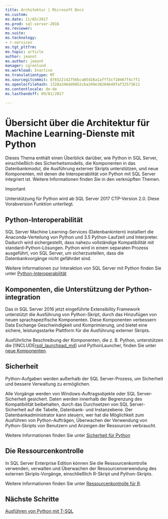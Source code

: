 ```yaml
---
title: Architektur | Microsoft Docs
ms.custom: 
ms.date: 11/03/2017
ms.prod: sql-server-2016
ms.reviewer: 
ms.suite: 
ms.technology:
- r-services
ms.tgt_pltfrm: 
ms.topic: article
author: jeannt
ms.author: jeannt
manager: cgronlund
ms.workload: Inactive
ms.translationtype: MT
ms.sourcegitcommit: 876522142756bca05416a1afff3cf10467f4c7f1
ms.openlocfilehash: 1328a346dd9852cba349e38204b49faf32573611
ms.contentlocale: de-de
ms.lasthandoff: 09/01/2017

---
```

# <a name="architecture-overview-for-machine-learning-services-with-python"></a>Übersicht über die Architektur für Machine Learning-Dienste mit Python

Dieses Thema enthält einen Überblick darüber, wie Python in SQL Server, einschließlich des Sicherheitsmodells, die Komponenten in das Datenbankmodul, die Ausführung externer Skripts unterstützen, und neue Komponenten, mit denen die Interoperabilität von Python mit SQL Server integriert ist. Weitere Informationen finden Sie in den verknüpften Themen.

> [!IMPORTANT]
> Unterstützung für Python wird ab SQL Server 2017 CTP-Version 2.0. Diese Vorabversion Funktion unterliegt.

## <a name="python-interoperability"></a>Python-Interoperabilität

SQL Server Machine Learning-Services (Datenbankintern) installiert die Anaconda-Verteilung von Python und 3.5 Python-Laufzeit und Interpreter. Dadurch wird sichergestellt, dass nahezu vollständige Kompatibilität mit standard-Python-Lösungen. Python wird in einem separaten Prozess ausgeführt, von SQL Server, um sicherzustellen, dass die Datenbankvorgänge nicht gefährdet sind.

Weitere Informationen zur Interaktion von SQL Server mit Python finden Sie unter [Python-Interoperabilität](../../advanced-analytics/python/python-interoperability.md)

## <a name="components-that-support-python-integration"></a>Komponenten, die Unterstützung der Python-integration

Das in SQL Server 2016 jetzt eingeführte Extensibility Framework unterstützt die Ausführung von Python-Skript, durch das Hinzufügen von neuen sprachspezifische Komponenten. Diese Komponenten verbessern Data Exchange Geschwindigkeit und Komprimierung, und bietet eine sichere, leistungsstarke Plattform für die Ausführung externer Skripts.

Ausführliche Beschreibung der Komponenten, die z. B. Python, unterstützen die [!INCLUDE[rsql_launchpad_md](../../includes/rsql-launchpad-md.md)] und PythonLauncher, finden Sie unter [neue Komponenten](../../advanced-analytics/python/new-components-in-sql-server-to-support-python-integration.md).

## <a name="security"></a>Sicherheit

Python-Aufgaben werden außerhalb der SQL Server-Prozess, um Sicherheit und bessere Verwaltung zu ermöglichen.

Alle Vorgänge werden von Windows-Auftragsobjekte oder SQL Server-Sicherheit gesichert. Daten werden innerhalb der Begrenzung des Kompatibilität beibehalten, durch das Durchsetzen von SQL Server-Sicherheit auf die Tabelle, Datenbank- und Instanzebene. Der Datenbankadministrator kann steuern, wer hat die Möglichkeit zum Ausführen von Python-Aufträgen, Überwachen der Verwendung von Python-Skripts von Benutzern und Anzeigen der Ressourcen verbraucht.

Weitere Informationen finden Sie unter [Sicherheit für Python](../../advanced-analytics/python/security-overview-sql-server-python-services.md)

## <a name="resource-governance"></a>Die Ressourcenkontrolle

In SQL Server Enterprise Edition können Sie die Ressourcenkontrolle verwenden, verwalten und Überwachen der Ressourcenverwendung des externen Skripts-Vorgänge, einschließlich R-Skript und Python-Skripts.

Weitere Informationen finden Sie unter [Ressourcenkontrolle für R](../../advanced-analytics/r/resource-governance-for-r-services.md).

## <a name="next-steps"></a>Nächste Schritte

[Ausführen von Python mit T-SQL](../tutorials/run-python-using-t-sql.md)


